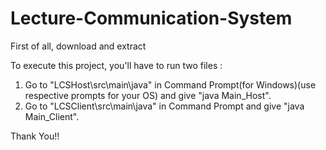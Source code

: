 # Lecture-Communication-System

First of all, download and extract

To execute this project, you'll have to run two files :

1) Go to "LCSHost\src\main\java" in Command Prompt(for Windows)(use respective prompts for your OS) and give "java Main_Host".
2) Go to "LCSClient\src\main\java" in Command Prompt and give "java Main_Client". 

Thank You!!

